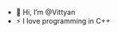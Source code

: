 - 👋 Hi, I’m @Vittyan
- ⚡ I love programming in C++

<!---
Vittyan/Vittyan is a ✨ special ✨ repository because its `README.md` (this file) appears on your GitHub profile.
You can click the Preview link to take a look at your changes.
--->
